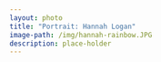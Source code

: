 ```yaml
---
layout: photo
title: "Portrait: Hannah Logan"
image-path: /img/hannah-rainbow.JPG
description: place-holder
---
```

